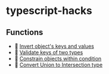 # typescript-hacks

## Functions

* 🔗 [Invert object's keys and values](https://github.com/Beraliv/typescript-hacks/blob/master/Invert/index.ts)
* 🔗 [Validate keys of two types](https://github.com/Beraliv/typescript-hacks/blob/master/validate/index.ts)
* 🔗 [Constrain objects within condition](https://github.com/Beraliv/typescript-hacks/blob/master/invariant/index.ts)
* 🔗 [Convert Union to Intersection type](https://github.com/Beraliv/typescript-hacks/blob/master/UnionToIntersection/index.ts)
